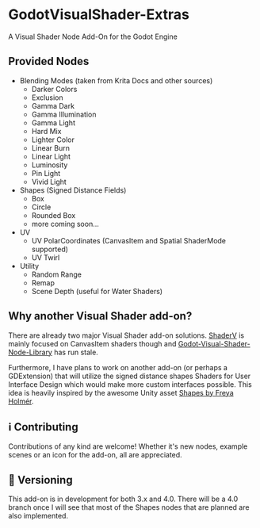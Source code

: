 # GodotVisualShader-Extras

A Visual Shader Node Add-On for the Godot Engine

## Provided Nodes
- Blending Modes (taken from Krita Docs and other sources)
    - Darker Colors
    - Exclusion
    - Gamma Dark
    - Gamma Illumination
    - Gamma Light
    - Hard Mix
    - Lighter Color
    - Linear Burn
    - Linear Light
    - Luminosity
    - Pin Light
    - Vivid Light
- Shapes (Signed Distance Fields)
    - Box
    - Circle
    - Rounded Box
    - more coming soon...
- UV
    - UV PolarCoordinates (CanvasItem and Spatial ShaderMode supported)
    - UV Twirl
- Utility
    - Random Range
    - Remap
    - Scene Depth (useful for Water Shaders)

## Why another Visual Shader add-on?
There are already two major Visual Shader add-on solutions. [ShaderV](https://github.com/arkology/ShaderV) is mainly focused on CanvasItem shaders though and [Godot-Visual-Shader-Node-Library](https://github.com/Maujoe/Godot-Visual-Shader-Node-Library) has run stale.

Furthermore, I have plans to work on another add-on (or perhaps a GDExtension) that will utilize the signed distance shapes Shaders for User Interface Design which would make more custom interfaces possible. This idea is heavily inspired by the awesome Unity asset [Shapes by Freya Holmér](https://acegikmo.com/shapes/).

## ℹ️ Contributing
Contributions of any kind are welcome! Whether it's new nodes, example scenes or an icon for the add-on, all are appreciated. 

## 🔢 Versioning
This add-on is in development for both 3.x and 4.0. There will be a 4.0 branch once I will see that most of the Shapes nodes that are planned are also implemented.
